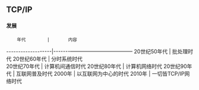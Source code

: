 ## TCP/IP

#### 发展
        年代        |       内容
-------------------|-------————————————
    20世纪50年代     |     批处理时代
    20世纪60年代     |   分时系统时代  
    20世纪70年代     |  计算机间通信时代 
    20世纪80年代     |  计算机网络时代
    20世纪90年代     |  互联网普及时代
      2000年        | 以互联网为中心的时代
      2010年        |  一切皆TCP/IP网络时代
